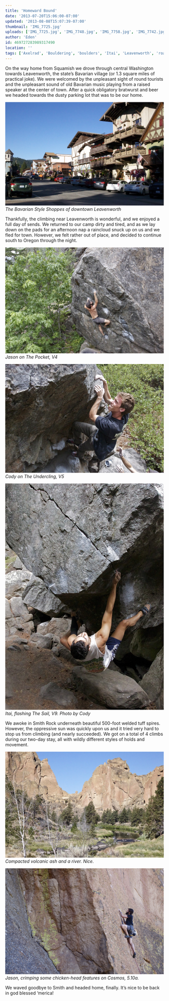 ```yaml
---
title: 'Homeward Bound'
date: '2013-07-20T15:06:00-07:00'
updated: '2013-08-08T15:07:39-07:00'
thumbnail: 'IMG_7725.jpg'
uploads: ['IMG_7725.jpg', 'IMG_7748.jpg', 'IMG_7758.jpg', 'IMG_7742.jpg', 'IMG_7790.jpg', 'IMG_7824.jpg']
author: 'Eden'
id: 469727283989317490
location: ''
tags: ['Axelrad', 'Bouldering', 'boulders', 'Itai', 'Leavenworth', 'road trip', 'Rock', 'Smith']
---
```


On the way home from Squamish we drove through central Washington towards Leavenworth, the state’s Bavarian village (or 1.3 square miles of practical joke). We were welcomed by the unpleasant sight of round tourists and the unpleasant sound of old Bavarian music playing from a raised speaker at the center of town. After a quick obligatory bratwurst and beer we headed towards the dusty parking lot that was to be our home.

![The Bavarian Style Shoppes of downtown Leavenworth](uploads/IMG_7725.jpg)*The Bavarian Style Shoppes of downtown Leavenworth*

Thankfully, the climbing near Leavenworth is wonderful, and we enjoyed a full day of sends. We returned to our camp dirty and tired, and as we lay down on the pads for an afternoon nap a raincloud snuck up on us and we fled for town. However, we felt rather out of place, and decided to continue south to Oregon through the night.

![Jason on The Pocket, V4](uploads/IMG_7748.jpg)*Jason on The Pocket, V4*

![Cody on The Undercling, V5](uploads/IMG_7758.jpg)*Cody on The Undercling, V5*

![Itai, flashing The Sail, V9. Photo by Cody](uploads/IMG_7742.jpg)*Itai, flashing The Sail, V9. Photo by Cody*

We awoke in Smith Rock underneath beautiful 500-foot welded tuff spires. However, the oppressive sun was quickly upon us and it tried very hard to stop us from climbing (and nearly succeeded). We got on a total of 4 climbs during our two-day stay, all with wildly different styles of holds and movement.

![Compacted volcanic ash and a river. Nice.](uploads/IMG_7790.jpg)*Compacted volcanic ash and a river. Nice.*

![Jason, crimping some chicken-head features on Cosmos, 5.10a.](uploads/IMG_7824.jpg)*Jason, crimping some chicken-head features on Cosmos, 5.10a.*

We waved goodbye to Smith and headed home, finally. It’s nice to be back in god blessed ‘merica!
